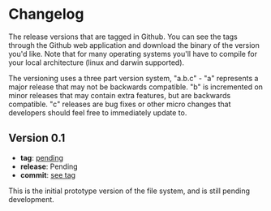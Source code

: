 # Changelog

The release versions that are  tagged in Github. You can see the tags through the Github web application and download the binary of the version you'd like. Note that for many operating systems you'll have to compile for your local architecture (linux and darwin supported).

The versioning uses a three part version system, "a.b.c" - "a" represents a major release that may not be backwards compatible. "b" is incremented on minor releases that may contain extra features, but are backwards compatible. "c" releases are bug fixes or other micro changes that developers should feel free to immediately update to.

## Version 0.1

* **tag**: [pending](https://github.com/bbengfort/fluidfs/releases/tag/v0.1)
* **release**: Pending
* **commit**: [see tag](#)

This is the initial prototype version of the file system, and is still pending development.
